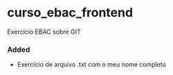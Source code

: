 # curso_ebac_frontend

Exercício EBAC sobre GIT 

### Added 

- Exercício de arquivo .txt com o meu nome completo